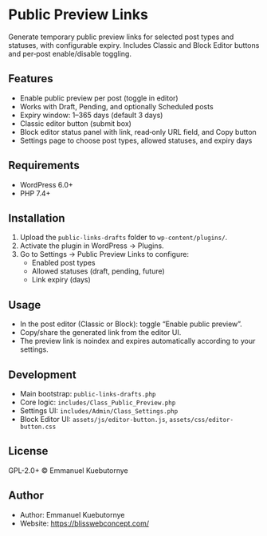 # Public Preview Links

Generate temporary public preview links for selected post types and statuses, with configurable expiry. Includes Classic and Block Editor buttons and per‑post enable/disable toggling.

## Features

- Enable public preview per post (toggle in editor)
- Works with Draft, Pending, and optionally Scheduled posts
- Expiry window: 1–365 days (default 3 days)
- Classic editor button (submit box)
- Block editor status panel with link, read‑only URL field, and Copy button
- Settings page to choose post types, allowed statuses, and expiry days

## Requirements

- WordPress 6.0+
- PHP 7.4+

## Installation

1. Upload the `public-links-drafts` folder to `wp-content/plugins/`.
2. Activate the plugin in WordPress → Plugins.
3. Go to Settings → Public Preview Links to configure:
   - Enabled post types
   - Allowed statuses (draft, pending, future)
   - Link expiry (days)

## Usage

- In the post editor (Classic or Block): toggle “Enable public preview”.
- Copy/share the generated link from the editor UI.
- The preview link is noindex and expires automatically according to your settings.

## Development

- Main bootstrap: `public-links-drafts.php`
- Core logic: `includes/Class_Public_Preview.php`
- Settings UI: `includes/Admin/Class_Settings.php`
- Block Editor UI: `assets/js/editor-button.js`, `assets/css/editor-button.css`

## License

GPL-2.0+ © Emmanuel Kuebutornye

## Author

- Author: Emmanuel Kuebutornye
- Website: https://blisswebconcept.com/

